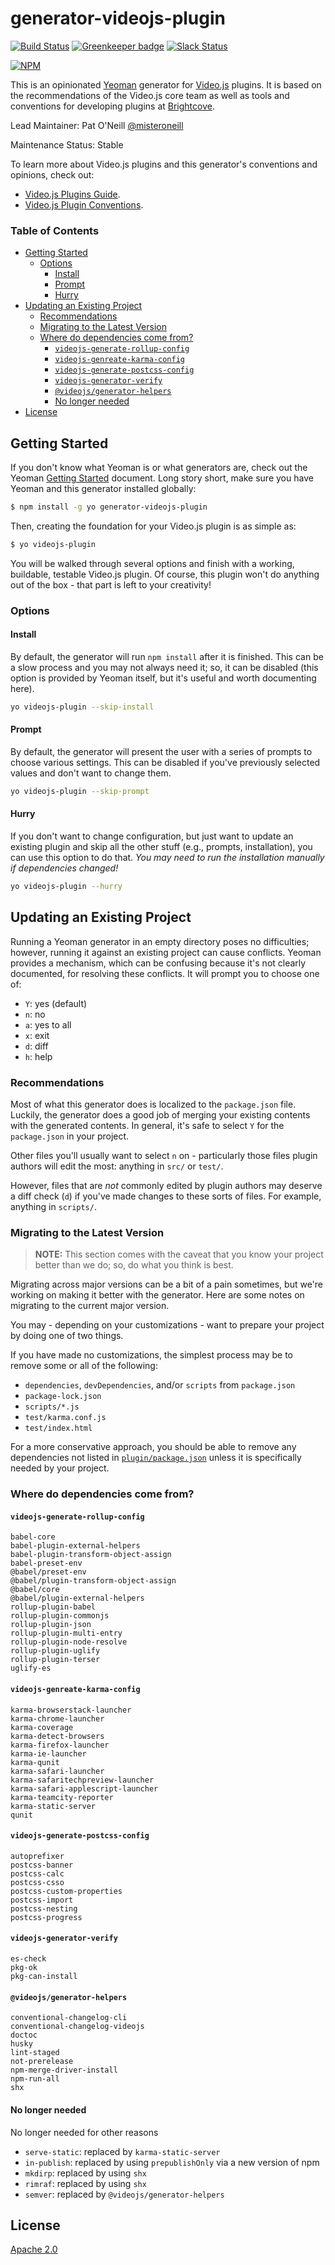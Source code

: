 # generator-videojs-plugin

[![Build Status](https://travis-ci.org/videojs/generator-videojs-plugin.svg?branch=master)](https://travis-ci.org/videojs/generator-videojs-plugin)
[![Greenkeeper badge](https://badges.greenkeeper.io/videojs/generator-videojs-plugin.svg)](https://greenkeeper.io/)
[![Slack Status](http://slack.videojs.com/badge.svg)](http://slack.videojs.com)

[![NPM](https://nodei.co/npm/generator-videojs-plugin.png?downloads=true&downloadRank=true)](https://nodei.co/npm/generator-videojs-plugin/)

This is an opinionated [Yeoman][yo] generator for [Video.js][vjs] plugins. It is based on the recommendations of the Video.js core team as well as tools and conventions for developing plugins at [Brightcove][bcov].

Lead Maintainer: Pat O'Neill [@misteroneill](https://github.com/misteroneill)

Maintenance Status: Stable

To learn more about Video.js plugins and this generator's conventions and opinions, check out:

- [Video.js Plugins Guide][plugins-guide].
- [Video.js Plugin Conventions][conventions].

### Table of Contents

<!-- START doctoc generated TOC please keep comment here to allow auto update -->
<!-- DON'T EDIT THIS SECTION, INSTEAD RE-RUN doctoc TO UPDATE -->


- [Getting Started](#getting-started)
  - [Options](#options)
    - [Install](#install)
    - [Prompt](#prompt)
    - [Hurry](#hurry)
- [Updating an Existing Project](#updating-an-existing-project)
  - [Recommendations](#recommendations)
  - [Migrating to the Latest Version](#migrating-to-the-latest-version)
  - [Where do dependencies come from?](#where-do-dependencies-come-from)
    - [`videojs-generate-rollup-config`](#videojs-generate-rollup-config)
    - [`videojs-genreate-karma-config`](#videojs-genreate-karma-config)
    - [`videojs-generate-postcss-config`](#videojs-generate-postcss-config)
    - [`videojs-generator-verify`](#videojs-generator-verify)
    - [`@videojs/generator-helpers`](#videojsgenerator-helpers)
    - [No longer needed](#no-longer-needed)
- [License](#license)

<!-- END doctoc generated TOC please keep comment here to allow auto update -->

## Getting Started

If you don't know what Yeoman is or what generators are, check out the Yeoman [Getting Started][getting-started] document. Long story short, make sure you have Yeoman and this generator installed globally:

```sh
$ npm install -g yo generator-videojs-plugin
```

Then, creating the foundation for your Video.js plugin is as simple as:

```sh
$ yo videojs-plugin
```

You will be walked through several options and finish with a working, buildable, testable Video.js plugin. Of course, this plugin won't do anything out of the box - that part is left to your creativity!

### Options

#### Install

By default, the generator will run `npm install` after it is finished. This can be a slow process and you may not always need it; so, it can be disabled (this option is provided by Yeoman itself, but it's useful and worth documenting here).

```sh
yo videojs-plugin --skip-install
```

#### Prompt

By default, the generator will present the user with a series of prompts to choose various settings. This can be disabled if you've previously selected values and don't want to change them.

```sh
yo videojs-plugin --skip-prompt
```

#### Hurry

If you don't want to change configuration, but just want to update an existing plugin and skip all the other stuff (e.g., prompts, installation), you can use this option to do that. _You may need to run the installation manually if dependencies changed!_

```sh
yo videojs-plugin --hurry
```

## Updating an Existing Project

Running a Yeoman generator in an empty directory poses no difficulties; however, running it against an existing project can cause conflicts. Yeoman provides a mechanism, which can be confusing because it's not clearly documented, for resolving these conflicts. It will prompt you to choose one of:

- `Y`: yes (default)
- `n`: no
- `a`: yes to all
- `x`: exit
- `d`: diff
- `h`: help

### Recommendations

Most of what this generator does is localized to the `package.json` file. Luckily, the generator does a good job of merging your existing contents with the generated contents. In general, it's safe to select `Y` for the `package.json` in your project.

Other files you'll usually want to select `n` on - particularly those files plugin authors will edit the most: anything in `src/` or `test/`.

However, files that are _not_ commonly edited by plugin authors may deserve a diff check (`d`) if you've made changes to these sorts of files. For example, anything in `scripts/`.

### Migrating to the Latest Version

> **NOTE:** This section comes with the caveat that you know your project better than we do; so, do what you think is best.

Migrating across major versions can be a bit of a pain sometimes, but we're working on making it better with the generator. Here are some notes on migrating to the current major version.

You may - depending on your customizations - want to prepare your project by doing one of two things.

If you have made no customizations, the simplest process may be to remove some or all of the following:

- `dependencies`, `devDependencies`, and/or `scripts` from `package.json`
- `package-lock.json`
- `scripts/*.js`
- `test/karma.conf.js`
- `test/index.html`

For a more conservative approach, you should be able to remove any dependencies not listed in [`plugin/package.json`](plugin/package.json) unless it is specifically needed by your project.

### Where do dependencies come from?

#### `videojs-generate-rollup-config`
```
babel-core
babel-plugin-external-helpers
babel-plugin-transform-object-assign
babel-preset-env
@babel/preset-env
@babel/plugin-transform-object-assign
@babel/core
@babel/plugin-external-helpers
rollup-plugin-babel
rollup-plugin-commonjs
rollup-plugin-json
rollup-plugin-multi-entry
rollup-plugin-node-resolve
rollup-plugin-uglify
rollup-plugin-terser
uglify-es
```

#### `videojs-genreate-karma-config`
```
karma-browserstack-launcher
karma-chrome-launcher
karma-coverage
karma-detect-browsers
karma-firefox-launcher
karma-ie-launcher
karma-qunit
karma-safari-launcher
karma-safaritechpreview-launcher
karma-safari-applescript-launcher
karma-teamcity-reporter
karma-static-server
qunit
```

#### `videojs-generate-postcss-config`
```
autoprefixer
postcss-banner
postcss-calc
postcss-csso
postcss-custom-properties
postcss-import
postcss-nesting
postcss-progress
```

#### `videojs-generator-verify`
```
es-check
pkg-ok
pkg-can-install
```

#### `@videojs/generator-helpers`
```
conventional-changelog-cli
conventional-changelog-videojs
doctoc
husky
lint-staged
not-prerelease
npm-merge-driver-install
npm-run-all
shx
```

#### No longer needed

No longer needed for other reasons
* `serve-static`: replaced by `karma-static-server`
* `in-publish`: replaced by using `prepublishOnly` via a new version of npm
* `mkdirp`: replaced by using `shx`
* `rimraf`: replaced by using `shx`
* `semver`: replaced by `@videojs/generator-helpers`

## License

[Apache 2.0][license]

[bcov]: https://www.brightcove.com/
[getting-started]: http://yeoman.io/learning/index.html
[license]: LICENSE
[plugins-guide]: https://github.com/videojs/Video.js/blob/master/docs/guides/plugins.md
[conventions]: docs/conventions.md
[vjs]: http://videojs.com/
[yo]: http://yeoman.io/
